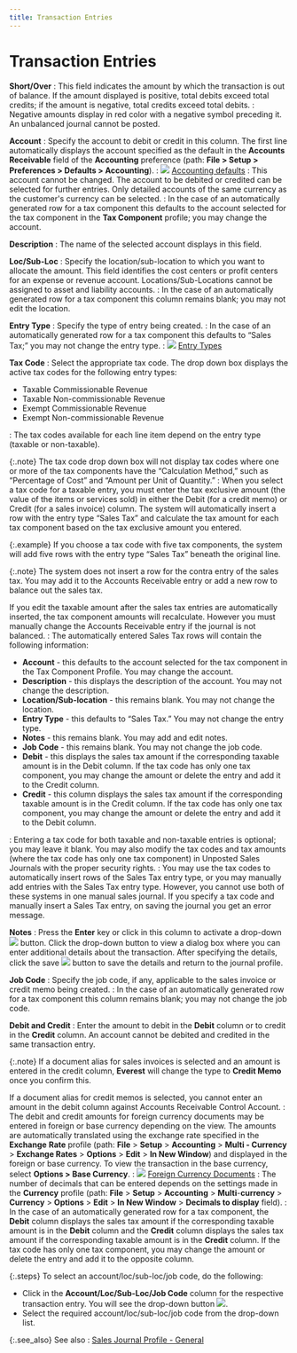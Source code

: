 ```yaml
---
title: Transaction Entries
---
```


# Transaction Entries


**Short/Over**
: This field indicates the amount by which the transaction  is out of balance. If the amount displayed is positive, total debits exceed  total credits; if the amount is negative, total credits exceed total debits.
: Negative amounts display in red color with a negative  symbol preceding it. An unbalanced journal cannot be posted.


**Account**
: Specify the account to debit or credit in this column.  The first line automatically displays the account specified as the default  in the **Accounts Receivable** field  of the **Accounting** preference (path:  **File &gt; Setup &gt; Preferences &gt; 
 Defaults &gt; Accounting**).
: ![]({{site.acc_baseurl}}/img/lens.gif) [Accounting  defaults]({{site.acc_baseurl}}/accounting-flow-control-and-defaults/accounting-defaults/accounting_defaults.html)
: This account cannot be changed. The account to be  debited or credited can be selected for further entries. Only detailed  accounts of the same currency as the customer's currency can be selected.
: In the case of an automatically generated row for  a tax component this defaults to the account selected for the tax component  in the **Tax Component** profile;  you may change the account.


**Description**
: The name of the selected account displays in this  field.


**Loc/Sub-Loc**
: Specify the location/sub-location to which you want  to allocate the amount. This field identifies the cost centers or profit  centers for an expense or revenue account. Locations/Sub-Locations cannot  be assigned to asset and liability accounts.
: In the case of an automatically generated row for  a tax component this column remains blank; you may not edit the location.


**Entry Type**
: Specify the type of entry being created.
: In the case of an automatically generated row for  a tax component this defaults to “Sales Tax;” you may not change the entry  type.
: ![]({{site.acc_baseurl}}/img/lens.gif) [Entry  Types]({{site.acc_baseurl}}/sales/manual-sales/manual-sales-journal-details/transaction-entry-details/entry_types_manual_sales_journals_content.html)


**Tax Code**
: Select the appropriate tax code. The drop down box  displays the active tax codes for the following entry types:

- Taxable Commissionable  Revenue
- Taxable Non-commissionable  Revenue
- Exempt Commissionable  Revenue
- Exempt Non-commissionable  Revenue

: The tax codes available for each line item depend  on the entry type (taxable or non-taxable).


{:.note}
The tax code drop down box will not display  tax codes where one or more of the tax components have the “Calculation  Method,” such as “Percentage of Cost” and “Amount per Unit of Quantity.”
: When you select a tax code for a taxable entry,  you must enter the tax exclusive amount (the value of the items or services  sold) in either the Debit (for a credit memo) or Credit (for a sales invoice)  column. The system will automatically insert a row with the entry type  “Sales Tax” and calculate the tax amount for each tax component based  on the tax exclusive amount you entered.


{:.example}
If you choose a tax code with five tax components,  the system will add five rows with the entry type “Sales Tax” beneath  the original line.


{:.note}
The system does not insert a row for the contra  entry of the sales tax. You may add it to the Accounts Receivable entry  or add a new row to balance out the sales tax.


If you edit the taxable amount after the sales  tax entries are automatically inserted, the tax component amounts will  recalculate. However you must manually change the Accounts Receivable  entry if the journal is not balanced.
: The automatically entered Sales Tax rows will contain  the following information:

- **Account**  - this defaults to the account selected for the tax component in the Tax  Component Profile. You may change the account.
- **Description**  - this displays the description of the account. You may not change the  description.
- **Location/Sub-location**  - this remains blank. You may not change the location.
- **Entry 
 Type** - this defaults to “Sales Tax.” You may not change the entry  type.
- **Notes**  - this remains blank. You may add and edit notes.
- **Job 
 Code** - this remains blank. You may not change the job code.
- **Debit**  - this displays the sales tax amount if the corresponding taxable amount  is in the Debit column. If the tax code has only one tax component, you  may change the amount or delete the entry and add it to the Credit column.
- **Credit**  - this column displays the sales tax amount if the corresponding taxable  amount is in the Credit column. If the tax code has only one tax component,  you may change the amount or delete the entry and add it to the Debit  column.

: Entering a tax code for both taxable and non-taxable  entries is optional; you may leave it blank. You may also modify the tax  codes and tax amounts (where the tax code has only one tax component)  in Unposted Sales Journals with the proper security rights.
: You may use the tax codes to automatically insert  rows of the Sales Tax entry type, or you may manually add entries with  the Sales Tax entry type. However, you cannot use both of these systems  in one manual sales journal. If you specify a tax code and manually insert  a Sales Tax entry, on saving the journal you get an error message.


**Notes**
: Press the **Enter**  key or click in this column to activate a drop-down ![]({{site.acc_baseurl}}/img/act_drop_down_button.gif) button.  Click the drop-down button to view a dialog box where you can enter additional  details about the transaction. After specifying the details, click the  save ![]({{site.acc_baseurl}}/img/act_save.gif) button to save the details and return to the journal  profile.


**Job Code**
: Specify the job code, if any, applicable to the  sales invoice or credit memo being created.
: In the case of an automatically generated row for  a tax component this column remains blank; you may not change the job  code.


**Debit and Credit**
: Enter the amount to debit in the **Debit**  column or to credit in the **Credit**  column. An account cannot be debited and credited in the same transaction  entry.


{:.note}
If a document alias for sales invoices is selected and an amount is  entered in the credit column, **Everest**  will change the type to **Credit Memo** once  you confirm this.


If a document alias for credit memos is selected, you cannot enter an  amount in the debit column against Accounts Receivable Control Account.
: The debit and credit amounts for foreign currency  documents may be entered in foreign or base currency depending on the  view. The amounts are automatically translated using the exchange rate  specified in the **Exchange** **Rate** profile (path: **File**  > **Setup** > **Accounting**  > **Multi - Currency** > **Exchange Rates** > **Options** > **Edit** > **In 
 New Window**) and displayed in the foreign or base currency. To view  the transaction in the base currency, select **Options 
 &gt; Base Currency**.
: ![]({{site.acc_baseurl}}/img/lens.gif) [Foreign  Currency Documents]({{site.sp_chm}}/sales-docs/docs-profile/contents/tab-details/details/frgn-cur/foreign_currency_documents_sales_document_content.html)
: The number of decimals that can be entered depends  on the settings made in the **Currency**  profile (path: **File** > **Setup** > **Accounting**  > **Multi**-**currency**  > **Currency** > **Options** > **Edit** > **In 
 New Window** > **Decimals to display**  field).
: In the case of an automatically generated row for  a tax component, the **Debit** column  displays the sales tax amount if the corresponding taxable amount is in  the **Debit** column and the **Credit** column displays the sales tax  amount if the corresponding taxable amount is in the **Credit**  column. If the tax code has only one tax component, you may change the  amount or delete the entry and add it to the opposite column.


{:.steps}
To select an account/loc/sub-loc/job code,  do the following:

- Click in the  **Account/Loc/Sub-Loc/Job Code** column  for the respective transaction entry. You will see the drop-down button  ![]({{site.acc_baseurl}}/img/act_drop_down_button.gif).
- Select the  required account/loc/sub-loc/job code from the drop-down list.



{:.see_also}
See also
: [Sales  Journal Profile - General]({{site.acc_baseurl}}/sales/manual-sales/creating-a-manual-sales-journal/sales_journal_profile_general.html)
